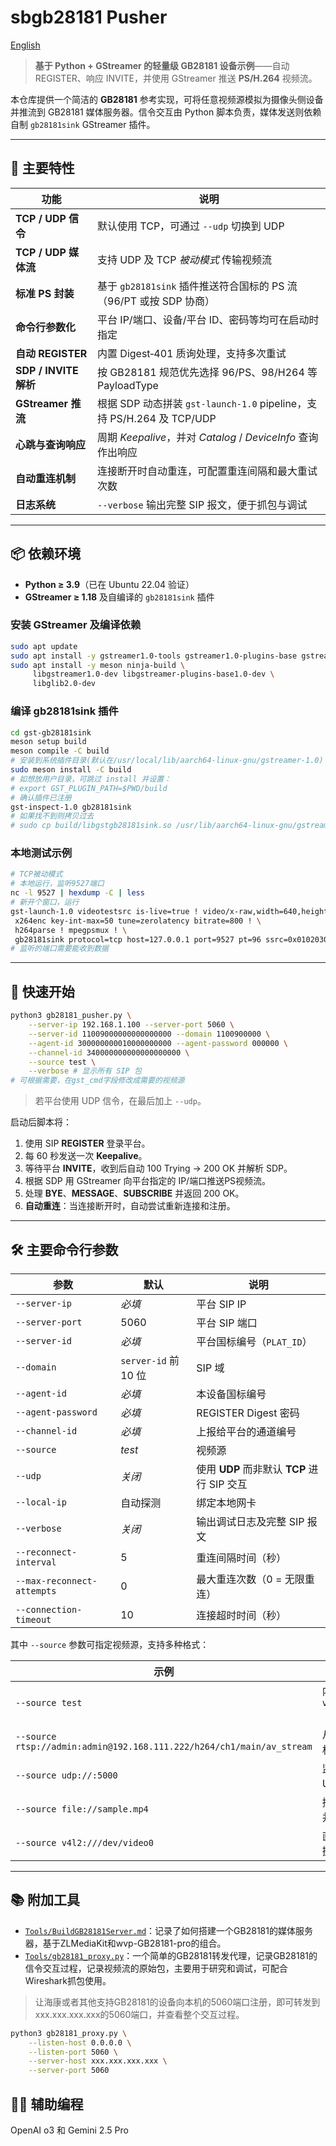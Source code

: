# sbgb28181 Pusher

[English](Readme_EN.md)

> **基于 Python + GStreamer 的轻量级 GB28181 设备示例**——自动 REGISTER、响应 INVITE，并使用 GStreamer 推送 **PS/H.264** 视频流。

本仓库提供一个简洁的 **GB28181** 参考实现，可将任意视频源模拟为摄像头侧设备并推流到 GB28181 媒体服务器。信令交互由 Python 脚本负责，媒体发送则依赖自制 `gb28181sink` GStreamer 插件。

---

## 🎯 主要特性

| 功能                  | 说明                                                          |
| ------------------- | ----------------------------------------------------------- |
| **TCP / UDP 信令**    | 默认使用 TCP，可通过 `--udp` 切换到 UDP                                |
| **TCP / UDP 媒体流**   | 支持 UDP 及 TCP *被动模式* 传输视频流                                   |
| **标准 PS 封装**        | 基于 `gb28181sink` 插件推送符合国标的 PS 流（96/PT 或按 SDP 协商）            |
| **命令行参数化**          | 平台 IP/端口、设备/平台 ID、密码等均可在启动时指定                               |
| **自动 REGISTER**     | 内置 Digest‑401 质询处理，支持多次重试                                   |
| **SDP / INVITE 解析** | 按 GB28181 规范优先选择 96/PS、98/H264 等 PayloadType                |
| **GStreamer 推流**    | 根据 SDP 动态拼装 `gst-launch-1.0` pipeline，支持 PS/H.264 及 TCP/UDP |
| **心跳与查询响应**         | 周期 *Keepalive*，并对 *Catalog* / *DeviceInfo* 查询作出响应           |
| **自动重连机制**          | 连接断开时自动重连，可配置重连间隔和最大重试次数                                  |
| **日志系统**            | `--verbose` 输出完整 SIP 报文，便于抓包与调试                             |

---

## 📦 依赖环境

* **Python ≥ 3.9**（已在 Ubuntu 22.04 验证）
* **GStreamer ≥ 1.18** 及自编译的 `gb28181sink` 插件

### 安装 GStreamer 及编译依赖
```bash
sudo apt update
sudo apt install -y gstreamer1.0-tools gstreamer1.0-plugins-base gstreamer1.0-plugins-good
sudo apt install -y meson ninja-build \
     libgstreamer1.0-dev libgstreamer-plugins-base1.0-dev \
     libglib2.0-dev
```

### 编译 gb28181sink 插件
```bash
cd gst-gb28181sink
meson setup build
meson compile -C build
# 安装到系统插件目录(默认在/usr/local/lib/aarch64-linux-gnu/gstreamer-1.0)
sudo meson install -C build
# 如想放用户目录，可跳过 install 并设置：
# export GST_PLUGIN_PATH=$PWD/build
# 确认插件已注册
gst-inspect-1.0 gb28181sink
# 如果找不到则拷贝过去
# sudo cp build/libgstgb28181sink.so /usr/lib/aarch64-linux-gnu/gstreamer-1.0/
```

### 本地测试示例
```bash
# TCP被动模式
# 本地运行，监听9527端口
nc -l 9527 | hexdump -C | less
# 新开个窗口，运行
gst-launch-1.0 videotestsrc is-live=true ! video/x-raw,width=640,height=480,framerate=25/1 ! \
 x264enc key-int-max=50 tune=zerolatency bitrate=800 ! \
 h264parse ! mpegpsmux ! \
 gb28181sink protocol=tcp host=127.0.0.1 port=9527 pt=96 ssrc=0x01020304
# 监听的端口需要能收到数据
```


---

## 🚀 快速开始

```bash
python3 gb28181_pusher.py \
    --server-ip 192.168.1.100 --server-port 5060 \
    --server-id 11009000000000000000 --domain 1100900000 \
    --agent-id 300000000010000000000 --agent-password 000000 \
    --channel-id 340000000000000000000 \
    --source test \
    --verbose # 显示所有 SIP 包
# 可根据需要，在gst_cmd字段修改成需要的视频源
```

> 若平台使用 UDP 信令，在最后加上 `--udp`。

启动后脚本将：

1. 使用 SIP **REGISTER** 登录平台。
2. 每 60 秒发送一次 **Keepalive**。
3. 等待平台 **INVITE**，收到后自动 100 Trying → 200 OK 并解析 SDP。
4. 根据 SDP 用 GStreamer 向平台指定的 IP/端口推送PS视频流。
5. 处理 **BYE**、**MESSAGE**、**SUBSCRIBE** 并返回 200 OK。
6. **自动重连**：当连接断开时，自动尝试重新连接和注册。

---

## 🛠️ 主要命令行参数

| 参数                         | 默认                 | 说明                                |
| -------------------------- | ------------------ | --------------------------------- |
| `--server-ip`              | *必填*               | 平台 SIP IP                         |
| `--server-port`            | 5060               | 平台 SIP 端口                         |
| `--server-id`              | *必填*               | 平台国标编号（`PLAT_ID`）                 |
| `--domain`                 | `server-id` 前 10 位 | SIP 域                             |
| `--agent-id`               | *必填*               | 本设备国标编号                           |
| `--agent-password`         | *必填*               | REGISTER Digest 密码                |
| `--channel-id`             | *必填*               | 上报给平台的通道编号                        |
| `--source`                 | *test*             | 视频源                              |
| `--udp`                    | *关闭*               | 使用 **UDP** 而非默认 **TCP** 进行 SIP 交互 |
| `--local-ip`               | 自动探测               | 绑定本地网卡                            |
| `--verbose`                | *关闭*               | 输出调试日志及完整 SIP 报文                  |
| `--reconnect-interval`     | 5                  | 重连间隔时间（秒）                         |
| `--max-reconnect-attempts` | 0                  | 最大重连次数（0 = 无限重连）                  |
| `--connection-timeout`     | 10                 | 连接超时时间（秒）                         |

其中 `--source` 参数可指定视频源，支持多种格式：

| 示例                                                                    | 效果                    |
|-----------------------------------------------------------------------| --------------------- |
| `--source test`                                                       | 内置 `videotestsrc`（默认） |
| `--source rtsp://admin:admin@192.168.111.222/h264/ch1/main/av_stream` | 从 RTSP 摄像机拉流          |
| `--source udp://:5000`                                                | 监听组播 UDP 码流           |
| `--source file://sample.mp4`                                          | 播放本地文件并推流             |
| `--source v4l2:///dev/video0`                                         | 直接采集本地摄像头             |

---

## 📚 附加工具

* [`Tools/BuildGB28181Server.md`](Tools/BuildGB28181Server.md)：记录了如何搭建一个GB28181的媒体服务器，基于ZLMediaKit和wvp-GB28181-pro的组合。
* [`Tools/gb28181_proxy.py`](Tools/gb28181_proxy.py)：一个简单的GB28181转发代理，记录GB28181的信令交互过程，记录视频流的原始包，主要用于研究和调试，可配合Wireshark抓包使用。
> 让海康或者其他支持GB28181的设备向本机的5060端口注册，即可转发到xxx.xxx.xxx.xxx的5060端口，并查看整个交互过程。

```bash
python3 gb28181_proxy.py \
    --listen-host 0.0.0.0 \
    --listen-port 5060 \
    --server-host xxx.xxx.xxx.xxx \
    --server-port 5060
```

## 🧑‍💻 辅助编程

OpenAI o3 和 Gemini 2.5 Pro